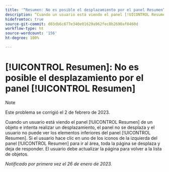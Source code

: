 ```yaml
---
title: '“Resumen: No es posible el desplazamiento por el panel Resumen”'
description: “Cuando un usuario está viendo el panel [!UICONTROL Resumen] de un objeto e intenta realizar un desplazamiento, el panel no se desplaza y el usuario no puede ver los elementos inferiores del panel [!UICONTROL Resumen]. Si el usuario hace clic en uno de los iconos de la izquierda del panel [!UICONTROL Resumen] para ir al área, toda la página se desplaza y deja de responder. El usuario debe actualizar la página para volver a la lista.”
hidefromtoc: true
source-git-commit: d03db6c677e340e01629a962fec8b2690af8460d
workflow-type: ht
source-wordcount: '156'
ht-degree: 100%

---
```



# [!UICONTROL Resumen]: No es posible el desplazamiento por el panel [!UICONTROL Resumen]

>[!NOTE]
>
>Este problema se corrigió el 2 de febrero de 2023.

Cuando un usuario está viendo el panel [!UICONTROL Resumen] de un objeto e intenta realizar un desplazamiento, el panel no se desplaza y el usuario no puede ver los elementos inferiores del panel [!UICONTROL Resumen]. Si el usuario hace clic en uno de los iconos de la izquierda del panel [!UICONTROL Resumen] para ir al área, toda la página se desplaza y deja de responder. El usuario debe actualizar la página para volver a la lista de objetos.

_Notificado por primera vez el 26 de enero de 2023._

